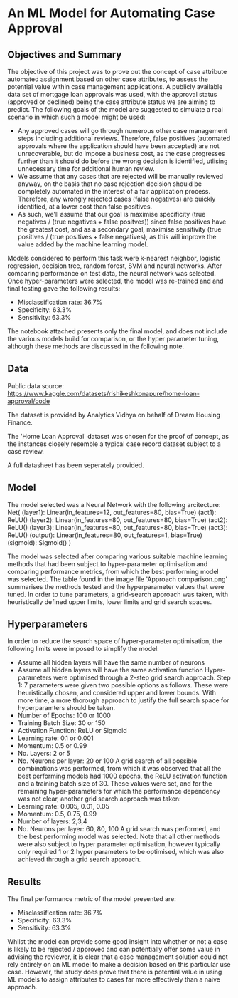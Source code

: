 # An ML Model for Automating Case Approval


## Objectives and Summary
The objective of this project was to prove out the concept of case attribute automated assignment based on other case attributes, to assess the potential value within case management applications. A publicly available data set of mortgage loan approvals was used, with the approval status (approved or declined) being the case attribute status we are aiming to predict. The following goals of the model are suggested to simulate a real scenario in which such a model might be used:
- Any approved cases will go through numerous other case management steps including additional reviews. Therefore, false positives (automated approvals where the application should have been accepted) are not unrecoverable, but do impose a business cost, as the case progresses further than it should do before the wrong decision is identified, utlising unnecessary time for additional human review.
- We assume that any cases that are rejected will be manually reviewed anyway, on the basis that no case rejection decision should be completely automated in the interest of a fair application process. Therefore, any wrongly rejected cases (false negatives) are quickly identified, at a lower cost than false positives.
- As such, we'll assume that our goal is maximise specificity (true negatives / (true negatives + false positves)) since false positives have the greatest cost, and as a secondary goal, maximise sensitivity (true positives / (true positives + false negatives), as this will improve the value added by the machine learning model.

Models considered to perform this task were k-nearest neighbor, logistic regression, decision tree, random forest, SVM and neural networks. After comparing performance on test data, the neural network was selected. Once hyper-parameters were selected, the model was re-trained and and final testing gave the following results:
- Misclassification rate: 36.7%
- Specificity: 63.3%
- Sensitivity: 63.3%

The notebook attached presents only the final model, and does not include the various models build for comparison, or the hyper parameter tuning, although these methods are discussed in the following note.

## Data
Public data source: https://www.kaggle.com/datasets/rishikeshkonapure/home-loan-approval/code

The dataset is provided by Analytics Vidhya on behalf of Dream Housing Finance.

The 'Home Loan Approval' dataset was chosen for the proof of concept, as the instances closely resemble a typical case record dataset subject to a case review.

A full datasheet has been seperately provided.

## Model
The model selected was a Neural Network with the following arcitecture:
Net(
  (layer1): Linear(in_features=12, out_features=80, bias=True)
  (act1): ReLU()
  (layer2): Linear(in_features=80, out_features=80, bias=True)
  (act2): ReLU()
  (layer3): Linear(in_features=80, out_features=80, bias=True)
  (act3): ReLU()
  (output): Linear(in_features=80, out_features=1, bias=True)
  (sigmoid): Sigmoid()
)

The model was selected after comparing various suitable machine learning methods that had been subject to hyper-parameter optimisation and comparing performance metrics, from which the best performing model was selected. The table found in the image file 'Approach comparison.png' summarises the methods tested and the hyperparameter values that were tuned. In order to tune parameters, a grid-search approach was taken, with heuristically defined upper limits, lower limits and grid search spaces.

## Hyperparameters
In order to reduce the search space of hyper-parameter optimisation, the following limits were imposed to simplify the model:
- Assume all hidden layers will have the same number of neurons
- Assume all hidden layers will have the same activation function
Hyper-parameters were optimised through a 2-step grid search approach.
Step 1: 7 parameters were given two possible options as follows. These were heuristically chosen, and considered upper and lower bounds. With more time, a more thorough approach to justify the full search space for hyperparamters should be taken.
- Number of Epochs: 100 or 1000
- Training Batch Size: 30 or 150
- Activation Function: ReLU or Sigmoid
- Learning rate: 0.1 or 0.001
- Momentum: 0.5 or 0.99
- No. Layers: 2 or 5
- No. Neurons per layer: 20 or 100
A grid search of all possible combinations was performed, from which it was observed that all the best performing models had 1000 epochs, the ReLU activation function and a training batch size of 30. These values were set, and for the remaining hyper-parameters for which the performance dependency was not clear, another grid search approach was taken:
- Learning rate: 0.005, 0.01, 0.05
- Momentum: 0.5, 0.75, 0.99
- Number of layers: 2,3,4
- No. Neurons per layer: 60, 80, 100
A grid search was performed, and the best performing model was selected.
Note that all other methods were also subject to hyper parameter optimisation, however typically only required 1 or 2 hyper parameters to be optimised, which was also achieved through a grid search approach.

## Results
The final performance metric of the model presented are:
- Misclassification rate: 36.7%
- Specificity: 63.3%
- Sensitivity: 63.3%

Whilst the model can provide some good insight into whether or not a case is likely to be rejected / approved and can potentially offer some value in advising the reviewer, it is clear that a case management solution could not rely entirely on an ML model to make a decision based on this particular use case. However, the study does prove that there is potential value in using ML models to assign attributes to cases far more effectively than a naive approach.



